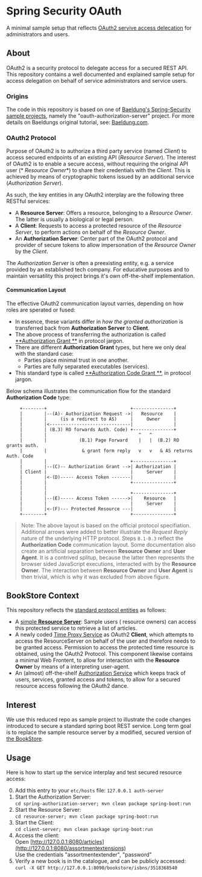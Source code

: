 # Spring Security OAuth

A minimal sample setup that
reflects [OAuth2 servive access delecation](https://datatracker.ietf.org/doc/html/rfc6749) for
administrators and users.

## About

OAuth2 is a security protocol to delegate access for a secured REST API. This repository contains a
well documented and explained sample setup for access delegation on behalf of service administrators
and service users.

### Origins

The code in this repository is based on one
of [Baeldung's Spring-Security sample projects](https://github.com/Baeldung/spring-security-oauth/tree/master/oauth-authorization-server),
namely the "oauth-authorization-server" project. For more details on Baeldungs original tutorial,
see: [Baeldung.com](https://www.baeldung.com/spring-security-oauth-auth-server).

### OAuth2 Protocol

Purpose of OAuth2 is to authorize a third party service (named *Client*) to access secured
endpoints of an existing API (*Resource Server*).
The interest of OAuth2 is to enable a secure access, without requiring the original API user (*
*Resource Owner**) to share their credentials with the *Client*. This is achieved by means of
cryptographic tokens issued by an additional service (*Authorization Server*).

As such, the key entities in any OAuth2 interplay are the following three RESTful services:

* A **Resource Server**: Offers a resource, belonging to a *Resource Owner*. The latter is
  usually a biological or legal person.
* A **Client**: Requests to access a protected resource of the *Resource Server*, to perform actions
  on behalf of the *Resource Owner*.
* An **Authorization Server**: Center part of the OAuth2 protocol and provider of secure
  tokens to allow impersonation of the *Resource Owner* by the *Client*.

The *Authorization Server* is often a preexisting entity, e.g. a service provided by an established
tech company. For educative purposes and to maintain versatility this project brings it's own
off-the-shelf implementation.

#### Communication Layout

The effective OAuth2 communication layout varries, depending on how roles are sperated or fused:

* In essence, these variants differ in *how the granted authorization* is transferred back from
  **Authorization Server** to **Client**.
* The above process of transferring the authorization is called [**Authorization Grant
  **](https://datatracker.ietf.org/doc/html/rfc6749#section-1.3) in protocol jargon.
* There are different **Authorization Grant** types, but here we only deal with the standard case:
    * Parties place minimal trust in one another.
    * Parties are fully separated executables (services).
* This standard type is called [**Authorization Code Grant
  **](https://datatracker.ietf.org/doc/html/rfc6749#section-4.1), in protocol jargon.

Below schema illustrates the communication flow for the standard **Authorization Code** type:

```
     +--------+                               +---------------+
     |        |--(A)- Authorization Request ->|   Resource    |
     |        |     (is a redirect to AS)     |     Owner     |
     |        |<------------------------------|               |
     |        | (B.3) RO forwards Auth. Code) +---------------+
     |        |                                  ^   ^
     |        |            (B.1) Page Forward    |   |  (B.2) RO grants auth.
     |        |             & grant form reply   v   v   & AS returns Auth. Code
     |        |                               +---------------+
     |        |--(C)-- Authorization Grant -->| Authorization |
     | Client |                               |     Server    |
     |        |<-(D)----- Access Token -------|               |
     |        |                               +---------------+
     |        |
     |        |                               +---------------+
     |        |--(E)----- Access Token ------>|    Resource   |
     |        |                               |     Server    |
     |        |<-(F)--- Protected Resource ---|               |
     +--------+                               +---------------+
```

> Note: The above layout is based on the official protocol specifiation. Additional arrows were
> added to better illustrate the *Request Reply* nature of the underlying HTTP protocol.
> Steps ```B.1-B.3``` reflect the **Authorization Code** communication layout.
> Some documentation also create an artificial separation between **Resource Owner** and **User
Agent**. It is a contrived splitup, because the latter then represents the browser sided JavaScript
> executions, interacted with by the **Resource Owner**. The interaction between **Resource Owner**
> and **User Agent** is then trivial, which is why it was excluded from above figure.


## BookStore Context

This repository reflects the [standard protocol entities](#about) as follows:

* A [simple **Resource Server**](resource-server): Sample users (
  resource owners) can access this protected service to retrieve a list of articles.
* A newly coded [Time Proxy Service](Client) as OAuth2 **Client**, which attempts to access the
  ResourceServer on behalf of the user and therefore needs to be granted access. Permission to
  access the protected time resource is obtained, using the OAuth2
  Protocol. This component likewise contains a minimal Web Frontent, to allow for interaction with
  the **Resource Owner** by means of a interpreting user-agent.
* An (almost) off-the-shelf [Authorization Service](AuthorizationServer) which keeps track of users,
  services, granted access and tokens, to allow for a secured resource access following the OAuth2
  dance.


## Interest

We use this reduced repo as sample project to illustrate the code changes introduced to secure a
standard spring boot REST service.
Long term goal is to replace the sample resource server by a modified, secured version
of [the BookStore](https://github.com/m5c/BookStoreInternals).

## Usage

Here is how to start up the service interplay and test secured resource access:

0) Add this entry to your `etc/hosts` file: `127.0.0.1 auth-server`
1) Start the Authorization Server:  
   `cd spring-authorization-server; mvn clean package spring-boot:run`
2) Start the Resource Server:  
   `cd resource-server; mvn clean package spring-boot:run`
3) Start the Client:  
   `cd client-server; mvn clean package spring-boot:run`
4) Access the client:  
   Open [http://127.0.0.1:8080/articles](http://127.0.0.1:8080/assortmentextensions)  
   Use the credentials "assortmentextender", "password"
5) Verify a new book is in the catalogue, and can be publicly accessed:  
   `curl -X GET http://127.0.0.1:8090/bookstore/isbns/3518368540`
